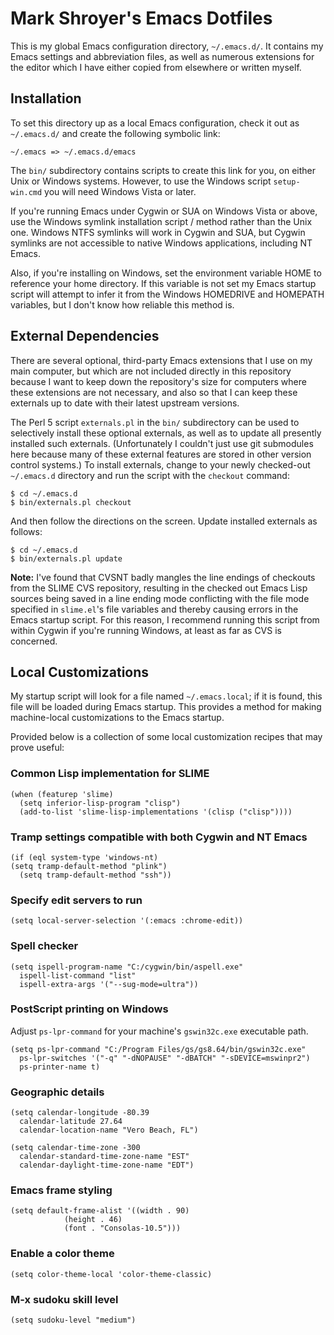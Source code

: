 Mark Shroyer's Emacs Dotfiles
=============================

This is my global Emacs configuration directory, `~/.emacs.d/`.  It
contains my Emacs settings and abbreviation files, as well as numerous
extensions for the editor which I have either copied from elsewhere or
written myself.


Installation
------------

To set this directory up as a local Emacs configuration, check it out as
`~/.emacs.d/` and create the following symbolic link:

	~/.emacs => ~/.emacs.d/emacs
	
The `bin/` subdirectory contains scripts to create this link for you, on
either Unix or Windows systems.  However, to use the Windows script
`setup-win.cmd` you will need Windows Vista or later.

If you're running Emacs under Cygwin or SUA on Windows Vista or above, use
the Windows symlink installation script / method rather than the Unix one.
Windows NTFS symlinks will work in Cygwin and SUA, but Cygwin symlinks are
not accessible to native Windows applications, including NT Emacs.

Also, if you're installing on Windows, set the environment variable HOME to
reference your home directory.  If this variable is not set my Emacs
startup script will attempt to infer it from the Windows HOMEDRIVE and
HOMEPATH variables, but I don't know how reliable this method is.


External Dependencies
---------------------

There are several optional, third-party Emacs extensions that I use on my
main computer, but which are not included directly in this repository
because I want to keep down the repository's size for computers where these
extensions are not necessary, and also so that I can keep these externals
up to date with their latest upstream versions.

The Perl 5 script `externals.pl` in the `bin/` subdirectory can be used to
selectively install these optional externals, as well as to update all
presently installed such externals.  (Unfortunately I couldn't just use git
submodules here because many of these external features are stored in other
version control systems.)  To install externals, change to your newly
checked-out `~/.emacs.d` directory and run the script with the `checkout`
command:

    $ cd ~/.emacs.d
    $ bin/externals.pl checkout

And then follow the directions on the screen.  Update installed externals
as follows:

    $ cd ~/.emacs.d
    $ bin/externals.pl update

**Note:** I've found that CVSNT badly mangles the line endings of checkouts
from the SLIME CVS repository, resulting in the checked out Emacs Lisp
sources being saved in a line ending mode conflicting with the file mode
specified in `slime.el`'s file variables and thereby causing errors in the
Emacs startup script.  For this reason, I recommend running this script
from within Cygwin if you're running Windows, at least as far as CVS is
concerned.


Local Customizations
--------------------

My startup script will look for a file named `~/.emacs.local`; if it is
found, this file will be loaded during Emacs startup.  This provides a
method for making machine-local customizations to the Emacs startup.

Provided below is a collection of some local customization recipes that may
prove useful:

### Common Lisp implementation for SLIME ###

    (when (featurep 'slime)
      (setq inferior-lisp-program "clisp")
      (add-to-list 'slime-lisp-implementations '(clisp ("clisp"))))

### Tramp settings compatible with both Cygwin and NT Emacs ###

    (if (eql system-type 'windows-nt)
	(setq tramp-default-method "plink")
      (setq tramp-default-method "ssh"))

### Specify edit servers to run ###

    (setq local-server-selection '(:emacs :chrome-edit))

### Spell checker ###

    (setq ispell-program-name "C:/cygwin/bin/aspell.exe"
	  ispell-list-command "list"
	  ispell-extra-args '("--sug-mode=ultra"))

### PostScript printing on Windows ###

Adjust `ps-lpr-command` for your machine's `gswin32c.exe` executable path.

    (setq ps-lpr-command "C:/Program Files/gs/gs8.64/bin/gswin32c.exe"
	  ps-lpr-switches '("-q" "-dNOPAUSE" "-dBATCH" "-sDEVICE=mswinpr2")
	  ps-printer-name t)

### Geographic details ###

    (setq calendar-longitude -80.39
	  calendar-latitude 27.64
	  calendar-location-name "Vero Beach, FL")

    (setq calendar-time-zone -300
	  calendar-standard-time-zone-name "EST"
	  calendar-daylight-time-zone-name "EDT")

### Emacs frame styling ###

    (setq default-frame-alist '((width . 90)
				(height . 46)
				(font . "Consolas-10.5")))

### Enable a color theme ###

    (setq color-theme-local 'color-theme-classic)

### M-x sudoku skill level ###

    (setq sudoku-level "medium")
